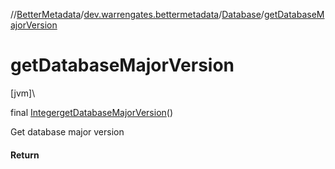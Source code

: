 //[BetterMetadata](../../../index.md)/[dev.warrengates.bettermetadata](../index.md)/[Database](index.md)/[getDatabaseMajorVersion](get-database-major-version.md)

# getDatabaseMajorVersion

[jvm]\

final [Integer](https://docs.oracle.com/javase/8/docs/api/java/lang/Integer.html)[getDatabaseMajorVersion](get-database-major-version.md)()

Get database major version

#### Return
